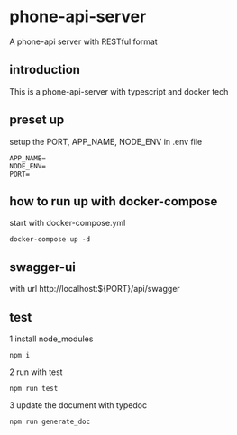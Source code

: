 # phone-api-server

A phone-api server with RESTful format

## introduction

This is a phone-api-server with typescript and docker tech

## preset up
setup the PORT, APP_NAME, NODE_ENV in .env file
```script==
APP_NAME=
NODE_ENV=
PORT=
```

## how to run up with docker-compose
start with docker-compose.yml
```script==
docker-compose up -d
```

## swagger-ui

with url
http://localhost:${PORT}/api/swagger

## test 
1 install node_modules
```script===
npm i
```
2 run with test
```script===
npm run test
```
3 update the document with typedoc
```script
npm run generate_doc
```